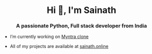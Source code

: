 <h1 align="center">Hi 👋, I'm Sainath</h1>
<h3 align="center">A passionate Python, Full stack developer from India</h3>

- I’m currently working on [Myntra clone](https://github.com/sainathr19/myntra-clone)

- All of my projects are available at [sainath.online](sainath.online)
